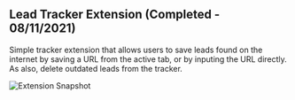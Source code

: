 ## Lead Tracker Extension (Completed - 08/11/2021)

Simple tracker extension that allows users to save leads found on the internet by saving a URL from the active tab, or by inputing the URL directly. As also, delete outdated leads from the tracker.

![Extension Snapshot](https://user-images.githubusercontent.com/79474744/158037266-8917bee2-9488-4c3e-97cc-c053cbd6d527.PNG)
